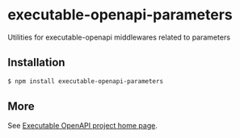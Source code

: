 # executable-openapi-parameters

Utilities for executable-openapi  middlewares related to parameters 


## Installation 

```bash 
$ npm install executable-openapi-parameters
```
    
## More

See [Executable OpenAPI project home page](https://github.com/alexstrat/executable-openapi).

